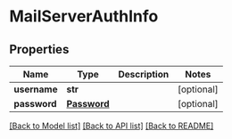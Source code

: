 # MailServerAuthInfo

## Properties
Name | Type | Description | Notes
------------ | ------------- | ------------- | -------------
**username** | **str** |  | [optional] 
**password** | [**Password**](Password.md) |  | [optional] 

[[Back to Model list]](../README.md#documentation-for-models) [[Back to API list]](../README.md#documentation-for-api-endpoints) [[Back to README]](../README.md)


